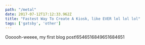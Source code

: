 ```yaml
---
path: "/metal"
date: 2017-07-12T17:12:33.962Z
title: "Fastest Way To Create A Kiosk, like EVER lol lol lol"
tags: ['gatsby', 'other']
---
```


Oooooh-weeee, my first blog post!6546516849651684651